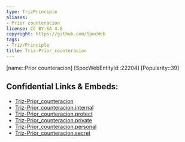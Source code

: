 ```yaml
---
type: TrizPrinciple
aliases:
- Prior counteracion
license: CC BY-SA 4.0
copyright: https://github.com/SpocWeb
tags: 
- Triz/Principle
title: Triz-Prior_counteracion
---
```

[name::Prior counteracion]
[SpocWebEntityId::22204]
[Popularity::39]



## Confidential Links & Embeds: 
- [Triz-Prior_counteracion](../../../../_public/tech/Triz/Principle/Triz-Prior_counteracion.md) 
- [Triz-Prior_counteracion.internal](../../../../_internal/tech/Triz/Principle/Triz-Prior_counteracion.internal.md) 
- [Triz-Prior_counteracion.protect](../../../../_protect/tech/Triz/Principle/Triz-Prior_counteracion.protect.md) 
- [Triz-Prior_counteracion.private](../../../../_private/tech/Triz/Principle/Triz-Prior_counteracion.private.md) 
- [Triz-Prior_counteracion.personal](../../../../_personal/tech/Triz/Principle/Triz-Prior_counteracion.personal.md) 
- [Triz-Prior_counteracion.secret](../../../../_secret/tech/Triz/Principle/Triz-Prior_counteracion.secret.md) 
